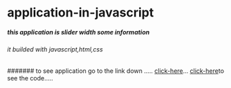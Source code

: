 # application-in-javascript
##### this application is slider width some information
###### it builded with javascript,html,css
####### to see application go to the link down .....
[click-here](https://kareemtarekk.github.io/application-in-javascript/)...
[click-here](main.js)to see the code.....
